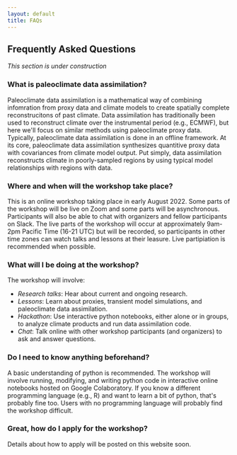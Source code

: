 ```yaml
---
layout: default
title: FAQs
---
```


## Frequently Asked Questions

*This section is under construction*

### What is paleoclimate data assimilation?

Paleoclimate data assimilation is a mathematical way of combining infomration from proxy data and climate models to create spatially complete reconstrucitons of past climate. Data assimilation has traditionally been used to reconstruct climate over the instrumental period (e.g., ECMWF), but here we'll focus on similar methods using paleoclimate proxy data. Typically, paleoclimate data assimilation is done in an offline framework. At its core, paleoclimate data assimilation synthesizes quantitive proxy data with covariances from climate model output. Put simply, data assimilation reconstructs climate in poorly-sampled regions by using typical model relationships with regions with data.

### Where and when will the workshop take place?

This is an online workshop taking place in early August 2022. Some parts of the workshop will be live on Zoom and some parts will be asynchronous. Participants will also be able to chat with organizers and fellow participants on Slack. The live parts of the workshop will occur at approximately 9am-2pm Pacific Time (16-21 UTC) but will be recorded, so participants in other time zones can watch talks and lessons at their leasure. Live partipiation is recommended when possible.

### What will I be doing at the workshop?

The workshop will involve:
- *Research talks*: Hear about current and ongoing research.
- *Lessons*: Learn about proxies, transient model simulations, and paleoclimate data assimilation.
- *Hackathon*: Use interactive python notebooks, either alone or in groups, to analyze climate products and run data assimilation code.
- *Chat*: Talk online with other workshop participants (and organizers) to ask and answer questions.

### Do I need to know anything beforehand?

A basic understanding of python is recommended. The workshop will involve running, modifying, and writing python code in interactive online notebooks hosted on Google Colaboratory. If you know a different programming language (e.g., R) and want to learn a bit of python, that's probably fine too. Users with no programming language will probably find the workshop difficult.

### Great, how do I apply for the workshop?

Details about how to apply will be posted on this website soon.
